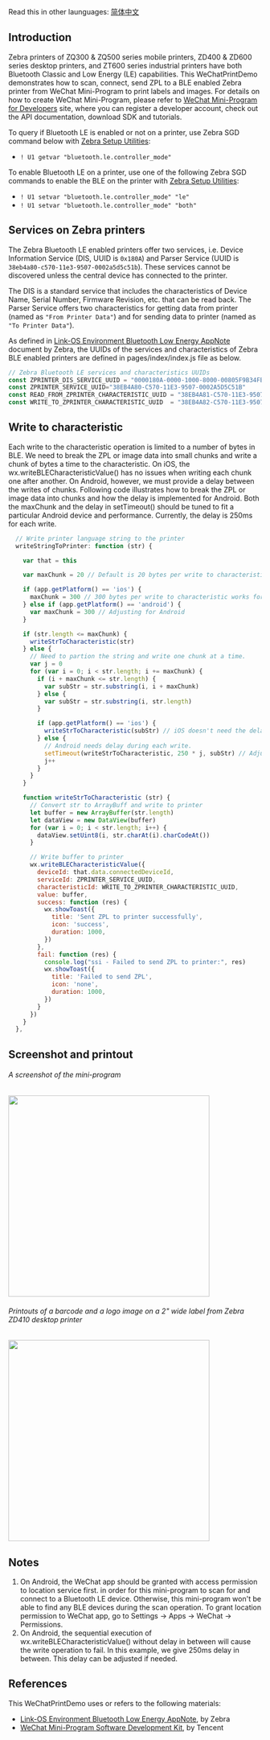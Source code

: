 Read this in other launguages: [简体中文](https://github.com/Zebra/Zebra-Printer-Samples/blob/master/WeChat-MiniProgram-Samples/WeChatPrintDemo/READ.zh-cn.md)

## Introduction
Zebra printers of ZQ300 & ZQ500 series mobile printers, ZD400 & ZD600 series desktop printers, and ZT600 series industrial printers have both Bluetooth Classic and Low Energy (LE) capabilities. This WeChatPrintDemo demonstrates how to scan, connect, send ZPL to a BLE enabled Zebra printer from WeChat Mini-Program to print labels and images. For details on how to create WeChat Mini-Program, please refer to [WeChat Mini-Program for Developers](https://mp.weixin.qq.com/) site, where you can register a developer account, check out the API documentation, download SDK and tutorials.

To query if Bluetooth LE is enabled or not on a printer, use Zebra SGD command below with [Zebra Setup Utilities](https://www.zebra.com/us/en/products/software/barcode-printers/zebralink/zebra-setup-utility.html):
* `! U1 getvar "bluetooth.le.controller_mode"`

To enable Bluetooth LE on a printer, use one of the following Zebra SGD commands to enable the BLE on the printer with [Zebra Setup Utilities](https://www.zebra.com/us/en/products/software/barcode-printers/zebralink/zebra-setup-utility.html):
* `! U1 setvar "bluetooth.le.controller_mode" "le"`
* `! U1 setvar "bluetooth.le.controller_mode" "both"`

## Services on Zebra printers
The Zebra Bluetooth LE enabled printers offer two services, i.e. Device Information Service (DIS, UUID is `0x180A`) and Parser Service (UUID is `38eb4a80-c570-11e3-9507-0002a5d5c51b`). These services cannot be discovered unless the central device has connected to the printer.

The DIS is a standard service that includes the characteristics of Device Name, Serial Number, Firmware Revision, etc. that can be read back. The Parser Service offers two characteristics for getting data from printer (named as `"From Printer Data"`) and for sending data to printer (named as `"To Printer Data"`). 

As defined in [Link-OS Environment Bluetooth Low Energy AppNote](https://www.zebra.com/content/dam/zebra/software/en/application-notes/AppNote-BlueToothLE-v4.pdf) document by Zebra, the UUIDs of the services and characteristics of Zebra BLE enabled printers are defined in pages/index/index.js file as below.
```javascript
// Zebra Bluetooth LE services and characteristics UUIDs
const ZPRINTER_DIS_SERVICE_UUID = "0000180A-0000-1000-8000-00805F9B34FB" // Or "180A". Device Information Services UUID
const ZPRINTER_SERVICE_UUID="38EB4A80-C570-11E3-9507-0002A5D5C51B"       // Zebra Bluetooth LE Parser Service
const READ_FROM_ZPRINTER_CHARACTERISTIC_UUID = "38EB4A81-C570-11E3-9507-0002A5D5C51B" // Read from printer characteristic
const WRITE_TO_ZPRINTER_CHARACTERISTIC_UUID  = "38EB4A82-C570-11E3-9507-0002A5D5C51B" // Write to printer characteristic
```

## Write to characteristic
Each write to the characteristic operation is limited to a number of bytes in BLE. We need to break the ZPL or image data into small chunks and write a chunk of bytes a time to the characteristic. On iOS, the wx.writeBLECharacteristicValue() has no issues when writing each chunk one after another. On Android, however, we must provide a delay between the writes of chunks. Following code illustrates how to break the ZPL or image data into chunks and how the delay is implemented for Android. Both the maxChunk and the delay in setTimeout() should be tuned to fit a particular Android device and performance. Currently, the delay is 250ms for each write.
```javascript
  // Write printer language string to the printer
  writeStringToPrinter: function (str) {

    var that = this

    var maxChunk = 20 // Default is 20 bytes per write to characteristic

    if (app.getPlatform() == 'ios') {
      maxChunk = 300 // 300 bytes per write to characteristic works for iOS
    } else if (app.getPlatform() == 'android') {
      var maxChunk = 300 // Adjusting for Android      
    }

    if (str.length <= maxChunk) {
      writeStrToCharacteristic(str)
    } else {
      // Need to partion the string and write one chunk at a time.
      var j = 0
      for (var i = 0; i < str.length; i += maxChunk) {
        if (i + maxChunk <= str.length) {
          var subStr = str.substring(i, i + maxChunk)
        } else {
          var subStr = str.substring(i, str.length)
        }

        if (app.getPlatform() == 'ios') {
          writeStrToCharacteristic(subStr) // iOS doesn't need the delay during each write
        } else {
          // Android needs delay during each write.
          setTimeout(writeStrToCharacteristic, 250 * j, subStr) // Adjust the delay if needed
          j++
        }
      }
    }

    function writeStrToCharacteristic (str) {
      // Convert str to ArrayBuff and write to printer
      let buffer = new ArrayBuffer(str.length)
      let dataView = new DataView(buffer)
      for (var i = 0; i < str.length; i++) {
        dataView.setUint8(i, str.charAt(i).charCodeAt())
      }

      // Write buffer to printer
      wx.writeBLECharacteristicValue({
        deviceId: that.data.connectedDeviceId,
        serviceId: ZPRINTER_SERVICE_UUID,
        characteristicId: WRITE_TO_ZPRINTER_CHARACTERISTIC_UUID,
        value: buffer,
        success: function (res) {
          wx.showToast({
            title: 'Sent ZPL to printer successfully',
            icon: 'success',
            duration: 1000,
          })
        },
        fail: function (res) {
          console.log("ssi - Failed to send ZPL to printer:", res)
          wx.showToast({
            title: 'Failed to send ZPL',
            icon: 'none',
            duration: 1000,
          })
        }
      })
    }
  },
```

## Screenshot and printout
###### A screenshot of the mini-program
<img src="https://github.com/Zebra/Zebra-Printer-Samples/blob/master/WeChat-MiniProgram-Samples/WeChatPrintDemo/WeChatPrintDemo.jpg" width="400">

###### Printouts of a barcode and a logo image on a 2" wide label from Zebra ZD410 desktop printer
<img src="https://github.com/Zebra/Zebra-Printer-Samples/blob/master/WeChat-MiniProgram-Samples/WeChatPrintDemo/PrintoutOfWeChatPrintDem.jpg" width="400">

## Notes
1. On Android, the WeChat app should be granted with access permission to location service first. in order for this mini-program to scan for and connect to a Bluetooth LE device. Otherwise, this mini-program won't be able to find any BLE devices during the scan operation. To grant location permission to WeChat app, go to Settings -> Apps -> WeChat -> Permissions.
2. On Android, the sequential execution of wx.writeBLECharacteristicValue() without delay in between will cause the write operation to fail. In this example, we give 250ms delay in between. This delay can be adjusted if needed.

## References
This WeChatPrintDemo uses or refers to the following materials:
* [Link-OS Environment Bluetooth Low Energy AppNote](https://www.zebra.com/content/dam/zebra/software/en/application-notes/AppNote-BlueToothLE-v4.pdf), by Zebra
* [WeChat Mini-Program Software Development Kit](https://mp.weixin.qq.com/), by Tencent
